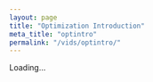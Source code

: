 ```yaml
---
layout: page
title: "Optimization Introduction"
meta_title: "optintro"
permalink: "/vids/optintro/"
---
```



<html>
<head>
<script>

function setCookie(cname,cvalue,exdays) {
    var d = new Date();
    d.setTime(d.getTime() + (exdays*24*60*60*1000));
    var expires = "expires=" + d.toGMTString();
    document.cookie = cname + "=" + cvalue + ";" + expires + ";path=/";
}

function getCookie(cname) {
    var name = cname + "=";
    var decodedCookie = decodeURIComponent(document.cookie);
    var ca = decodedCookie.split(';');
    for(var i = 0; i < ca.length; i++) {
        var c = ca[i];
        while (c.charAt(0) == ' ') {
            c = c.substring(1);
        }
        if (c.indexOf(name) == 0) {
            return c.substring(name.length, c.length);
        }
    }
    return "";
}

function checkCookie() {
    var vidchoice=getCookie("optintro");
    if (vidchoice==1){window.location.href = "https://ximera.osu.edu/calcvidstest/in/c/optintro";}
    else if (vidchoice==2){window.location.href = "https://ximera.osu.edu/calcvidstest/in/o/optintro";}
    else if (vidchoice==3){window.location.href = "https://ximera.osu.edu/calcvidstest/in/v/optintro";}
    else if (vidchoice==4){window.location.href = "https://ximera.osu.edu/calcvidstest/nin/c/optintro";}
    else if (vidchoice==5){window.location.href = "https://ximera.osu.edu/calcvidstest/nin/o/optintro";}
    else if (vidchoice==6){window.location.href = "https://ximera.osu.edu/calcvidstest/nin/v/optintro";}
    else {
      var forwardchoice=Math.random();
      if (forwardchoice <= (1/6) ){
        setCookie("optintro", 1, 365);
        checkCookie();
        }
      else if (forwardchoice <= (2/6) ){
        setCookie("optintro", 2, 365);
        checkCookie();
        }
      else if (forwardchoice <= (3/6) ){
        setCookie("optintro", 3, 365);
        checkCookie();
        }
        else if (forwardchoice <= (4/6) ){
          setCookie("optintro", 4, 365);
          checkCookie();
          }
          else if (forwardchoice <= (5/6) ){
            setCookie("optintro", 5, 365);
            checkCookie();
            }
      else {
        setCookie("optintro", 6, 365);
        checkCookie();
        }
      }
}



</script>
</head>
<body onload="checkCookie()">
Loading...
</body>
</html>
